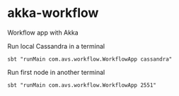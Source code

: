# akka-workflow
Workflow app with Akka

Run local Cassandra in a terminal

`sbt "runMain com.avs.workflow.WorkflowApp cassandra"`

Run first node in another terminal

`sbt "runMain com.avs.workflow.WorkflowApp 2551"`

